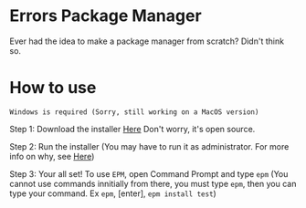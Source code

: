 # Errors Package Manager
Ever had the idea to make a package manager from scratch? Didn't think so.


# How to use
`Windows is required (Sorry, still working on a MacOS version)`

Step 1: Download the installer [Here](https://github.com/ThatError404/EPM/releases/download/Dev-Build-1/installer.exe) Don't worry, it's open source.

Step 2: Run the installer (You may have to run it as administrator. For more info on why, see [Here](https://github.com/ThatError404/EPM/blob/main/More%20Info/info.md))

Step 3: Your all set! To use `EPM`, open Command Prompt and type `epm` (You cannot use commands innitially from there, you must type `epm`, then you can type your command. Ex `epm`, [enter], `epm install test`)